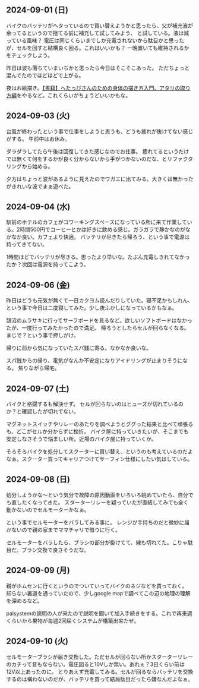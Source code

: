 ## 2024-09-01 (日)

バイクのバッテリがヘタっているので買い替えようかと思ったら、父が補充液が余ってるというので捨てる前に補充して試してみよう、
と試している。液は減っている風味？
電圧は同じくらいまでしか充電されないから駄目かと思ったが、セルを回すと結構良く回る。これはいいかも？
一晩置いても維持されるかをチェックしよう。

昨日は波も落ちていまいちかと思ったら今日はそこそこあった。
ただちょっと混んでたのでほどほどで上がる。

夜はお絵描き。[【書籍】へたっぴさんのための身体の描き方入門、アタリの取り方編](%E3%80%90%E6%9B%B8%E7%B1%8D%E3%80%91%E3%81%B8%E3%81%9F%E3%81%A3%E3%81%B4%E3%81%95%E3%82%93%E3%81%AE%E3%81%9F%E3%82%81%E3%81%AE%E8%BA%AB%E4%BD%93%E3%81%AE%E6%8F%8F%E3%81%8D%E6%96%B9%E5%85%A5%E9%96%80%E3%80%81%E3%82%A2%E3%82%BF%E3%83%AA%E3%81%AE%E5%8F%96%E3%82%8A%E6%96%B9%E7%B7%A8)をやるなど。これくらいがちょうどいいかもな。

## 2024-09-03 (火)

台風が終わったという事で仕事をしようと思うも、どうも疲れが抜けてない感じがする。
午前中はお休み。

ダラダラしてたら午後は回復してきた感じなのでお仕事。
疲れてるというだけでは無くて何をするかが良く分からないから手がつかないのだな、とリファクタリングから始める。

夕方はちょっと波があるように見えたのでワガエに出てみる。大きくは無かったがきれいな波でまぁ遊べた。

## 2024-09-04 (水)

駅前のホテルのカフェがコワーキングスペースになっている所に来て作業している。2時間500円でコーヒーとかは好きに飲める感じ。ガラガラで静かなのがなかなか良い。カフェより快適。
バッテリが尽きたら帰ろう、という事で電源は持ってきてない。

1時間ほどでバッテリが尽きる。思ったより早いな。たぶん充電しきれてなかったか？次回は電源を持ってこよう。

## 2024-09-06 (金)

昨日はどうも元気が無くて一日カクヨム読んだりしていた。寝不足かもしれん、という事で今日は二度寝してみた。少し夜ふかしになっているかもなぁ。

鵠沼のムラサキに行ってサーフボードを見るなど。欲しいソフトボードはなかったが、一度行ってみたかったので満足。
帰ろうとしたらセルが回らなくなる。まじで？という事で押しがけ。

帰りに前から気になっていたスパ銭に寄る。なかなか良いな。

スパ銭からの帰り、電気がなんか不安定になりアイドリングが止まりそうになる。
焦りながら帰宅。

## 2024-09-07 (土)

バイクと格闘するも解決せず。
セルが回らないのはヒューズが切れているのか？と確認したが切れてない。

マグネットスイッチやリレーのあたりを調べようとググった結果と比べて頑張るも、どこがセルか分からずに挫折。
バイク屋に持っていきたいが、そこまでも安定しなさそうで悩ましい所。近場のバイク屋に持っていくか。

そろそろバイクを処分してスクーターに買い替え、というのも考えているのだよなぁ。スクーター買ってキャリアつけてサーフィン仕様にしたい気はしている。

## 2024-09-08 (日)

処分しようかな〜という気分で故障の原因動画をいろいろ眺めていたら、自分でも直したくなってきた。
スターターリレーを疑っていたが直結してみても全く動かないのでセルモーターかなぁ。

という事でセルモーターをバラしてみる事に。
レンジが手持ちのだと微妙に届かないので親の家までママチャリで借りに行く。

セルモーターをバラしたら、ブラシの部分が掛けてて、線も切れてた。こりゃ駄目だ。ブラシ交換で良さそうだな。

## 2024-09-09 (月)

親がホムセンに行くというのでついていってバイクのネジなどを買っておく。
知らない裏道を通っていたので、少しgoogle mapで調べてこの辺の地理の理解を深めるなど。

palsystemの説明の人が来たので説明を聞いて加入手続きをする。これで再来週くらいから果物が毎週2回届くシステムが構築出来たぜ。

## 2024-09-10 (火)

セルモーターブラシが届き交換した。ただセルが回らない所かスターターリレーのカチって音もならない。電圧図ると10Vしか無い。あれぇ？3日くらい前は12V以上あったのに。
とりあえず充電してみる。セルが回るならバッテリを交換するのは構わないのだが、バッテリを買って結局駄目だったら嫌なんだよなぁ。